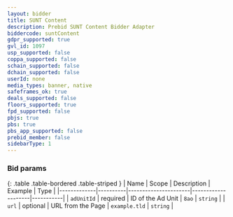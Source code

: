 ```yaml
---
layout: bidder
title: SUNT Content
description: Prebid SUNT Content Bidder Adapter
biddercode: suntContent
gdpr_supported: true
gvl_id: 1097
usp_supported: false
coppa_supported: false
schain_supported: false
dchain_supported: false
userId: none
media_types: banner, native
safeframes_ok: true
deals_supported: false
floors_supported: true
fpd_supported: false
pbjs: true
pbs: true
pbs_app_supported: false
prebid_member: false
sidebarType: 1
---
```


### Bid params

{: .table .table-bordered .table-striped }
| Name        | Scope    | Description          | Example            | Type      |
|-------------|----------|----------------------|--------------------|-----------|
| `adUnitId`  | required | ID of the Ad Unit    | `8ao`              | `string`  |
| `url`       | optional | URL from the Page    | `example.tld`      | `string`  |
